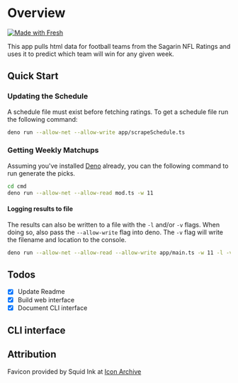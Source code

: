# Overview

[![Made with Fresh](https://fresh.deno.dev/fresh-badge.svg)](https://fresh.deno.dev)

This app pulls html data for football teams from the Sagarin NFL Ratings and
uses it to predict which team will win for any given week.

## Quick Start

### Updating the Schedule

A schedule file must exist before fetching ratings. To get a schedule file run
the following command:

```sh
deno run --allow-net --allow-write app/scrapeSchedule.ts
```

### Getting Weekly Matchups

Assuming you've installed [Deno](https://deno.land/#installation) already, you
can the following command to run generate the picks.

```sh
cd cmd
deno run --allow-net --allow-read mod.ts -w 11
```

#### Logging results to file

The results can also be written to a file with the `-l` and/or `-v` flags. When
doing so, also pass the `--allow-write` flag into deno. The `-v` flag will write
the filename and location to the console.

```sh
deno run --allow-net --allow-read --allow-write app/main.ts -w 11 -l -v
```

## Todos

- [x] Update Readme
- [x] Build web interface
- [x] Document CLI interface

## CLI interface

## Attribution

Favicon provided by Squid Ink at
[Icon Archive](https://iconarchive.com/show/free-flat-sample-icons-by-thesquid.ink/football-icon.html)
